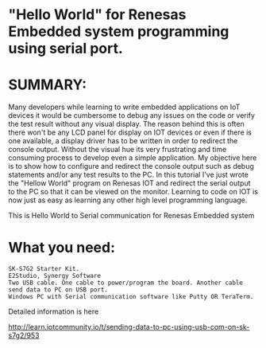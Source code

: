 
# "Hello World" for Renesas Embedded system programming using serial port.

# SUMMARY:
Many developers while learning to write embedded applications on IoT devices it would be cumbersome to debug any issues on the code or verify the test result without any visual display. The reason behind this is often there won't be any LCD panel for display on IOT devices or even if there is one available, a display driver has to be written in order to redirect the console output.  Without the visual hue its very frustrating and time consuming process to develop even a simple application. 
My objective here is to show how to configure and redirect the console output such as debug statements and/or any test results to the PC. In this tutorial I've just wrote the "Hellow World" program on Renesas IOT and redirect the serial output to the PC so that it can be viewed on the monitor. Learning to code on IOT is now just as easy as learning any other high level programming language.

This is Hello World to Serial communication for Renesas Embedded system

# What you need:
    SK-S7G2 Starter Kit.
    E2Studio, Synergy Software 
    Two USB cable. One cable to power/program the board. Another cable send data to PC on USB port.
    Windows PC with Serial communication software like Putty OR TeraTerm.

Detailed information is here

http://learn.iotcommunity.io/t/sending-data-to-pc-using-usb-com-on-sk-s7g2/953
